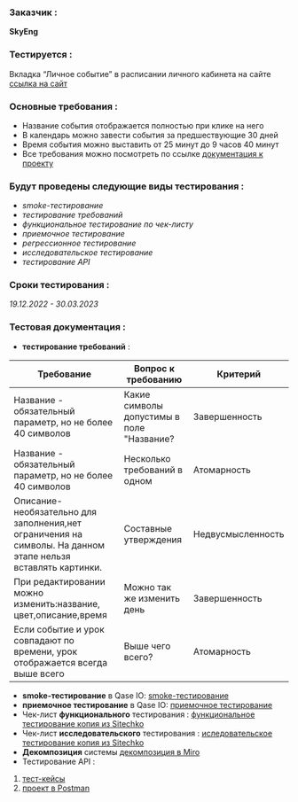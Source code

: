 

### Заказчик : 
**SkyEng**
### Тестируется :
Вкладка “Личное событие” в расписании личного кабинета на сайте [ссылка на сайт](https://teachers.skyeng.ru/schedule)
### Основные требования :
* Название события отображается полностью при клике на него
* В календарь можно завести события за предшествующие 30 дней
* Время события можно выставить от 25 минут до 9 часов 40 минут
* Все требования можно посмотреть по ссылке [документация к проекту](https://skyengpublic.notion.site/6746e543d02c43879de0057cafe196b0)
 
### Будут проведены следующие виды тестирования :
* *smoke-тестирование*
* *тестирование требований*
* *функциональное тестирование по чек-листу*
* *приемочное тестирование*
* *регрессионное тестирование*
* *исследовательское тестирование*
* *тестирование API*
### Сроки тестирования : 
_19.12.2022 - 30.03.2023_

### Тестовая документация :
* **тестирование требований** :
  
|                                Требование                       |            Вопрос к требованию           |     Критерий  |                                       
|-----------------------------------------------------------------|------------------------------------------|---------------|
|Название - обязательный параметр, но не более 40 символов     |  Какие символы допустимы в поле "Название?  |  Завершенность | 
|Название - обязательный параметр, но не более 40 символов|Несколько требований в одном                  |   Атомарность    |
|Описание-необязательно для заполнения,нет ограничения на символы. На данном этапе нельзя вставлять картинки. |Составные утверждения|Недвусмысленность |
|При редактировании можно изменить:название, цвет,описание,время  |  Можно так же изменить день              |Завершенность   |
|Если событие и урок совпадают по времени, урок отображается всегда выше всего |Выше чего всего?          | Атомарность |

* **smoke-тестирование** в Qase IO: [smoke-тестирование](https://drive.google.com/file/d/1viE3hSp8rsDG5G3dx7neUTeQCBX4znj5/view)
* **приемочное тестирование** в Qase IO: [приемочное тестирование](https://drive.google.com/file/d/1oCFQpqUprkXdoZQoQwJvMjeel_76l9dp/view) 
* Чек-лист **функционального** тестирования : [функциональное тестирование копия из Sitechko](https://docs.google.com/spreadsheets/d/18HD3ySw99fYEWh0CQ39rZiMscVEFxWd6cUqk-XuIWrc/edit?usp=sharing)
* Чек-лист **исследовательского** тестирования : [иследовательское тестирование копия из Sitechko](https://docs.google.com/spreadsheets/d/1c5Nf8lMcHGQoGOKetK56_gn6RjsgCc05UEYrh4eRIAQ/edit?usp=sharing)
* **Декомпозиция** системы [декомпозиция в Miro](https://miro.com/app/board/uXjVP4qwSXI=/)
* Тестирование API :
1. [тест-кейсы](https://drive.google.com/file/d/1ylG2cv9By8-CVz04Mi2TY0xSyf6tt26A/view)
2. [проект в Postman](https://drive.google.com/file/d/1OrE28S51a7xOcLRl88rIeYC79bah8wpx/view)

